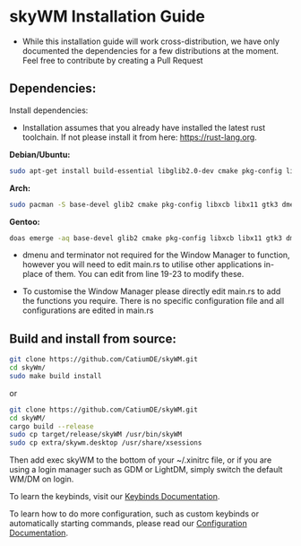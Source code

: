 # skyWM Installation Guide

* While this installation guide will work cross-distribution, we have only documented the dependencies for a few distributions at the moment. Feel free to contribute by creating a Pull Request

## Dependencies:

Install dependencies:

* Installation assumes that you already have installed the latest rust toolchain. If not please install it from here: https://rust-lang.org.

**Debian/Ubuntu:**

```sh
sudo apt-get install build-essential libglib2.0-dev cmake pkg-config libxcb-randr0-dev libxcb-xtest0-dev libxcb-xinerama0-dev libxcb-shape0-dev libxcb-xkb-dev libx11-dev libgtk-3-dev dmenu terminator
```

**Arch:**
```sh
sudo pacman -S base-devel glib2 cmake pkg-config libxcb libx11 gtk3 dmenu terminator
```

**Gentoo:**
```sh
doas emerge -aq base-devel glib2 cmake pkg-config libxcb libx11 gtk3 dmenu terminator
```


* dmenu and terminator not required for the Window Manager to function, however you will need to edit main.rs to utilise other applications in-place of them. You can edit from line 19-23 to modify these.

* To customise the Window Manager please directly edit main.rs to add the functions you require. There is no specific configuration file and all configurations are edited in main.rs

## Build and install from source:

```sh
git clone https://github.com/CatiumDE/skyWM.git
cd skyWm/
sudo make build install
```

or

```sh
git clone https://github.com/CatiumDE/skyWM.git
cd skyWM/
cargo build --release
sudo cp target/release/skyWM /usr/bin/skyWM
sudo cp extra/skywm.desktop /usr/share/xsessions
```
Then add exec skyWM to the bottom of your ~/.xinitrc file, or if you are using a login manager such as GDM or LightDM, simply switch the default WM/DM on login.

To learn the keybinds, visit our [Keybinds Documentation](https://github.com/MrBeeBenson/skyWM/blob/main/docs/keybinds.md).

To learn how to do more configuration, such as custom keybinds or automatically starting commands, please read our [Configuration Documentation](https://github.com/MrBeeBenson/skyWM/blob/main/docs/configure.md).

